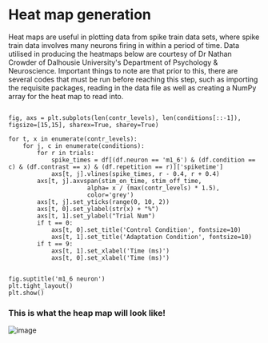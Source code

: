 # Heat map generation

Heat maps are useful in plotting data from spike train data sets, where spike train data involves many neurons firing in within a period of time. Data utilised in producing the heatmaps below are courtesy of Dr Nathan Crowder of Dalhousie University's Department of Psychology & Neuroscience. Important things to note are that prior to this, there are several codes that must be run before reaching this step, such as importing the requisite packages, reading in the data file as well as creating a NumPy array for the heat map to read into. 

```

fig, axs = plt.subplots(len(contr_levels), len(conditions[::-1]), figsize=[15,15], sharex=True, sharey=True)

for t, x in enumerate(contr_levels):
    for j, c in enumerate(conditions):
        for r in trials:
            spike_times = df[(df.neuron == 'm1_6') & (df.condition == c) & (df.contrast == x) & (df.repetition == r)]['spiketime']
            axs[t, j].vlines(spike_times, r - 0.4, r + 0.4)
        axs[t, j].axvspan(stim_on_time, stim_off_time,
                      alpha= x / (max(contr_levels) * 1.5),
                      color='grey')
        axs[t, j].set_yticks(range(0, 10, 2))
        axs[t, 0].set_ylabel(str(x) + "%")
        axs[t, 1].set_ylabel("Trial Num")
        if t == 0:
            axs[t, 0].set_title('Control Condition', fontsize=10)
            axs[t, 1].set_title('Adaptation Condition', fontsize=10)
        if t == 9:
            axs[t, 1].set_xlabel('Time (ms)')
            axs[t, 0].set_xlabel('Time (ms)')

        
fig.suptitle('m1_6 neuron')
plt.tight_layout()
plt.show()
```

### This is what the heap map will look like!
![image](https://user-images.githubusercontent.com/81998900/142711893-8efcbe90-6140-4dda-8160-23d034788212.png)
